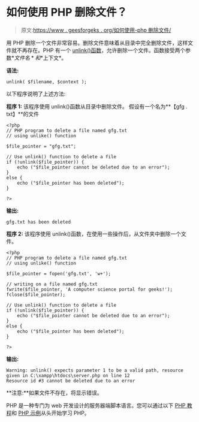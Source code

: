 # 如何使用 PHP 删除文件？

> 原文:[https://www . geesforgeks . org/如何使用-php 删除文件/](https://www.geeksforgeeks.org/how-to-delete-a-file-using-php/)

用 PHP 删除一个文件非常容易。删除文件意味着从目录中完全删除文件，这样文件就不再存在。PHP 有一个 [unlink()函数](https://www.geeksforgeeks.org/php-unlink-function/)，允许删除一个文件。函数接受两个参数*$文件名*和*$上下文*。

**语法:**

```
unlink( $filename, $context );
```

以下程序说明了上述方法:

**程序 1:** 该程序使用 unlink()函数从目录中删除文件。
假设有一个名为**【gfg . txt】**的文件

```
<?php
// PHP program to delete a file named gfg.txt 
// using unlike() function 

$file_pointer = "gfg.txt"; 

// Use unlink() function to delete a file 
if (!unlink($file_pointer)) { 
    echo ("$file_pointer cannot be deleted due to an error"); 
} 
else { 
    echo ("$file_pointer has been deleted"); 
} 

?> 
```

**输出:**

```
gfg.txt has been deleted

```

**程序 2:** 该程序使用 unlink()函数，在使用一些操作后，从文件夹中删除一个文件。

```
<?php
// PHP program to delete a file named gfg.txt 
// using unlike() function 

$file_pointer = fopen('gfg.txt', 'w+'); 

// writing on a file named gfg.txt 
fwrite($file_pointer, 'A computer science portal for geeks!'); 
fclose($file_pointer);   

// Use unlink() function to delete a file 
if (!unlink($file_pointer)) { 
    echo ("$file_pointer cannot be deleted due to an error"); 
} 
else { 
    echo ("$file_pointer has been deleted"); 
} 

?> 
```

**输出:**

```
Warning: unlink() expects parameter 1 to be a valid path, resource
given in C:\xampp\htdocs\server.php on line 12
Resource id #3 cannot be deleted due to an error

```

**注意:**如果文件不存在，将显示错误。

PHP 是一种专门为 web 开发设计的服务器端脚本语言。您可以通过以下 [PHP 教程](https://www.geeksforgeeks.org/php-tutorials/)和 [PHP 示例](https://www.geeksforgeeks.org/php-examples/)从头开始学习 PHP。